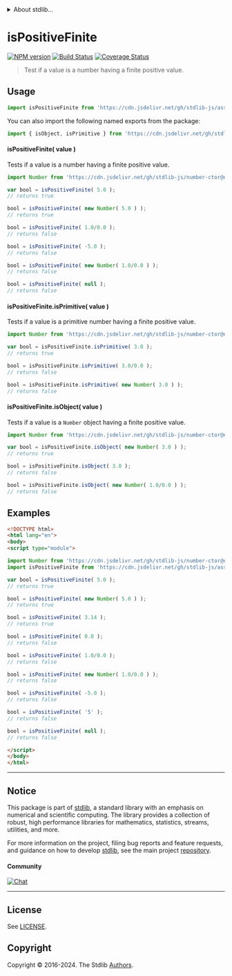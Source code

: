 <!--

@license Apache-2.0

Copyright (c) 2024 The Stdlib Authors.

Licensed under the Apache License, Version 2.0 (the "License");
you may not use this file except in compliance with the License.
You may obtain a copy of the License at

   http://www.apache.org/licenses/LICENSE-2.0

Unless required by applicable law or agreed to in writing, software
distributed under the License is distributed on an "AS IS" BASIS,
WITHOUT WARRANTIES OR CONDITIONS OF ANY KIND, either express or implied.
See the License for the specific language governing permissions and
limitations under the License.

-->


<details>
  <summary>
    About stdlib...
  </summary>
  <p>We believe in a future in which the web is a preferred environment for numerical computation. To help realize this future, we've built stdlib. stdlib is a standard library, with an emphasis on numerical and scientific computation, written in JavaScript (and C) for execution in browsers and in Node.js.</p>
  <p>The library is fully decomposable, being architected in such a way that you can swap out and mix and match APIs and functionality to cater to your exact preferences and use cases.</p>
  <p>When you use stdlib, you can be absolutely certain that you are using the most thorough, rigorous, well-written, studied, documented, tested, measured, and high-quality code out there.</p>
  <p>To join us in bringing numerical computing to the web, get started by checking us out on <a href="https://github.com/stdlib-js/stdlib">GitHub</a>, and please consider <a href="https://opencollective.com/stdlib">financially supporting stdlib</a>. We greatly appreciate your continued support!</p>
</details>

# isPositiveFinite

[![NPM version][npm-image]][npm-url] [![Build Status][test-image]][test-url] [![Coverage Status][coverage-image]][coverage-url] <!-- [![dependencies][dependencies-image]][dependencies-url] -->

> Test if a value is a number having a finite positive value.



<section class="usage">

## Usage

```javascript
import isPositiveFinite from 'https://cdn.jsdelivr.net/gh/stdlib-js/assert-is-positive-finite@esm/index.mjs';
```

You can also import the following named exports from the package:

```javascript
import { isObject, isPrimitive } from 'https://cdn.jsdelivr.net/gh/stdlib-js/assert-is-positive-finite@esm/index.mjs';
```

#### isPositiveFinite( value )

Tests if a value is a number having a finite positive value.

<!-- eslint-disable no-new-wrappers -->

```javascript
import Number from 'https://cdn.jsdelivr.net/gh/stdlib-js/number-ctor@esm/index.mjs';

var bool = isPositiveFinite( 5.0 );
// returns true

bool = isPositiveFinite( new Number( 5.0 ) );
// returns true

bool = isPositiveFinite( 1.0/0.0 );
// returns false

bool = isPositiveFinite( -5.0 );
// returns false

bool = isPositiveFinite( new Number( 1.0/0.0 ) );
// returns false

bool = isPositiveFinite( null );
// returns false
```

#### isPositiveFinite.isPrimitive( value )

Tests if a value is a primitive number having a finite positive value.

<!-- eslint-disable no-new-wrappers -->

```javascript
import Number from 'https://cdn.jsdelivr.net/gh/stdlib-js/number-ctor@esm/index.mjs';

var bool = isPositiveFinite.isPrimitive( 3.0 );
// returns true

bool = isPositiveFinite.isPrimitive( 3.0/0.0 );
// returns false

bool = isPositiveFinite.isPrimitive( new Number( 3.0 ) );
// returns false
```

#### isPositiveFinite.isObject( value )

Tests if a value is a `Number` object having a finite positive value.

<!-- eslint-disable no-new-wrappers -->

```javascript
import Number from 'https://cdn.jsdelivr.net/gh/stdlib-js/number-ctor@esm/index.mjs';

var bool = isPositiveFinite.isObject( new Number( 3.0 ) );
// returns true

bool = isPositiveFinite.isObject( 3.0 );
// returns false

bool = isPositiveFinite.isObject( new Number( 1.0/0.0 ) );
// returns false
```

</section>

<!-- /.usage -->

<section class="examples">

## Examples

<!-- eslint-disable no-new-wrappers -->

<!-- eslint no-undef: "error" -->

```html
<!DOCTYPE html>
<html lang="en">
<body>
<script type="module">

import Number from 'https://cdn.jsdelivr.net/gh/stdlib-js/number-ctor@esm/index.mjs';
import isPositiveFinite from 'https://cdn.jsdelivr.net/gh/stdlib-js/assert-is-positive-finite@esm/index.mjs';

var bool = isPositiveFinite( 5.0 );
// returns true

bool = isPositiveFinite( new Number( 5.0 ) );
// returns true

bool = isPositiveFinite( 3.14 );
// returns true

bool = isPositiveFinite( 0.0 );
// returns false

bool = isPositiveFinite( 1.0/0.0 );
// returns false

bool = isPositiveFinite( new Number( 1.0/0.0 ) );
// returns false

bool = isPositiveFinite( -5.0 );
// returns false

bool = isPositiveFinite( '5' );
// returns false

bool = isPositiveFinite( null );
// returns false

</script>
</body>
</html>
```

</section>

<!-- /.examples -->

<!-- Section for related `stdlib` packages. Do not manually edit this section, as it is automatically populated. -->

<section class="related">

</section>

<!-- /.related -->

<!-- Section for all links. Make sure to keep an empty line after the `section` element and another before the `/section` close. -->


<section class="main-repo" >

* * *

## Notice

This package is part of [stdlib][stdlib], a standard library with an emphasis on numerical and scientific computing. The library provides a collection of robust, high performance libraries for mathematics, statistics, streams, utilities, and more.

For more information on the project, filing bug reports and feature requests, and guidance on how to develop [stdlib][stdlib], see the main project [repository][stdlib].

#### Community

[![Chat][chat-image]][chat-url]

---

## License

See [LICENSE][stdlib-license].


## Copyright

Copyright &copy; 2016-2024. The Stdlib [Authors][stdlib-authors].

</section>

<!-- /.stdlib -->

<!-- Section for all links. Make sure to keep an empty line after the `section` element and another before the `/section` close. -->

<section class="links">

[npm-image]: http://img.shields.io/npm/v/@stdlib/assert-is-positive-finite.svg
[npm-url]: https://npmjs.org/package/@stdlib/assert-is-positive-finite

[test-image]: https://github.com/stdlib-js/assert-is-positive-finite/actions/workflows/test.yml/badge.svg?branch=v0.2.0
[test-url]: https://github.com/stdlib-js/assert-is-positive-finite/actions/workflows/test.yml?query=branch:v0.2.0

[coverage-image]: https://img.shields.io/codecov/c/github/stdlib-js/assert-is-positive-finite/main.svg
[coverage-url]: https://codecov.io/github/stdlib-js/assert-is-positive-finite?branch=main

<!--

[dependencies-image]: https://img.shields.io/david/stdlib-js/assert-is-positive-finite.svg
[dependencies-url]: https://david-dm.org/stdlib-js/assert-is-positive-finite/main

-->

[chat-image]: https://img.shields.io/gitter/room/stdlib-js/stdlib.svg
[chat-url]: https://app.gitter.im/#/room/#stdlib-js_stdlib:gitter.im

[stdlib]: https://github.com/stdlib-js/stdlib

[stdlib-authors]: https://github.com/stdlib-js/stdlib/graphs/contributors

[umd]: https://github.com/umdjs/umd
[es-module]: https://developer.mozilla.org/en-US/docs/Web/JavaScript/Guide/Modules

[deno-url]: https://github.com/stdlib-js/assert-is-positive-finite/tree/deno
[deno-readme]: https://github.com/stdlib-js/assert-is-positive-finite/blob/deno/README.md
[umd-url]: https://github.com/stdlib-js/assert-is-positive-finite/tree/umd
[umd-readme]: https://github.com/stdlib-js/assert-is-positive-finite/blob/umd/README.md
[esm-url]: https://github.com/stdlib-js/assert-is-positive-finite/tree/esm
[esm-readme]: https://github.com/stdlib-js/assert-is-positive-finite/blob/esm/README.md
[branches-url]: https://github.com/stdlib-js/assert-is-positive-finite/blob/main/branches.md

[stdlib-license]: https://raw.githubusercontent.com/stdlib-js/assert-is-positive-finite/main/LICENSE

</section>

<!-- /.links -->

